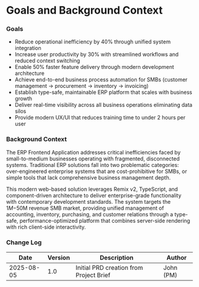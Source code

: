 # Goals and Background Context

### Goals
- Reduce operational inefficiency by 40% through unified system integration
- Increase user productivity by 30% with streamlined workflows and reduced context switching  
- Enable 50% faster feature delivery through modern development architecture
- Achieve end-to-end business process automation for SMBs (customer management → procurement → inventory → invoicing)
- Establish type-safe, maintainable ERP platform that scales with business growth
- Deliver real-time visibility across all business operations eliminating data silos
- Provide modern UX/UI that reduces training time to under 2 hours per user

### Background Context
The ERP Frontend Application addresses critical inefficiencies faced by small-to-medium businesses operating with fragmented, disconnected systems. Traditional ERP solutions fall into two problematic categories: over-engineered enterprise systems that are cost-prohibitive for SMBs, or simple tools that lack comprehensive business management depth. 

This modern web-based solution leverages Remix v2, TypeScript, and component-driven architecture to deliver enterprise-grade functionality with contemporary development standards. The system targets the $1M-$50M revenue SMB market, providing unified management of accounting, inventory, purchasing, and customer relations through a type-safe, performance-optimized platform that combines server-side rendering with rich client-side interactivity.

### Change Log
| Date | Version | Description | Author |
|------|---------|-------------|--------|
| 2025-08-05 | 1.0 | Initial PRD creation from Project Brief | John (PM) |

